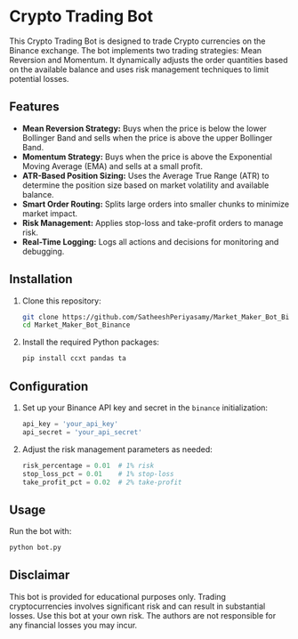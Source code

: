 # Crypto Trading Bot

This Crypto Trading Bot is designed to trade Crypto currencies on the Binance exchange. The bot implements two trading strategies: Mean Reversion and Momentum. It dynamically adjusts the order quantities based on the available balance and uses risk management techniques to limit potential losses.

## Features

- **Mean Reversion Strategy:** Buys when the price is below the lower Bollinger Band and sells when the price is above the upper Bollinger Band.
- **Momentum Strategy:** Buys when the price is above the Exponential Moving Average (EMA) and sells at a small profit.
- **ATR-Based Position Sizing:** Uses the Average True Range (ATR) to determine the position size based on market volatility and available balance.
- **Smart Order Routing:** Splits large orders into smaller chunks to minimize market impact.
- **Risk Management:** Applies stop-loss and take-profit orders to manage risk.
- **Real-Time Logging:** Logs all actions and decisions for monitoring and debugging.


## Installation

1. Clone this repository:

    ```bash
    git clone https://github.com/SatheeshPeriyasamy/Market_Maker_Bot_Binance.git
    cd Market_Maker_Bot_Binance
    ```

2. Install the required Python packages:

    ```bash
    pip install ccxt pandas ta
    ```

## Configuration

1. Set up your Binance API key and secret in the `binance` initialization:

    ```python
    api_key = 'your_api_key'
    api_secret = 'your_api_secret'
    ```

2. Adjust the risk management parameters as needed:

    ```python
    risk_percentage = 0.01  # 1% risk
    stop_loss_pct = 0.01    # 1% stop-loss
    take_profit_pct = 0.02  # 2% take-profit
    ```

## Usage

Run the bot with:

```bash
python bot.py
 ```
## Disclaimar
This bot is provided for educational purposes only. Trading cryptocurrencies involves significant risk and can result in substantial losses. Use this bot at your own risk. The authors are not responsible for any financial losses you may incur.

